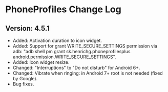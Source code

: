 PhoneProfiles Change Log
========================

Version: 4.5.1
--------------
- Added: Activation duration to icon widget.
- Added: Support for grant WRITE_SECURE_SETTINGS permission via adb: "adb shell pm grant sk.henrichg.phoneprofilesplus android.permission.WRITE_SECURE_SETTINGS".
- Added: Icon widget resize.
- Changed: "Interruptions" to "Do not disturb" for Android 6+.
- Changed: Vibrate when ringing: in Android 7+ root is not needed (fixed by Google). 
- Bug fixes.
